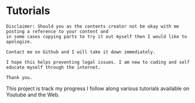 # Tutorials

    Disclaimer: Should you as the contents creator not be okay with me posting a reference to your content and
    in some cases copying parts to try it out myself then I would like to apologize.
    
    Contact me on Github and I will take it down immediately.
     
    I hope this helps preventing legal issues. I am new to coding and self educate myself through the internet.
     
    Thank you.


This project is track my progress I follow along various tutorials available on Youtube and the Web.

